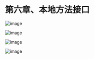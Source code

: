 # 第六章、本地方法接口



![image](https://static.lovedata.net/20-11-13-f6080be23f35c1b8afb27e8bd388c9a4.png-wm)

![image](https://static.lovedata.net/20-11-13-32b63993b226cef4b6d32aee789e0c85.png-wm)

![image](https://static.lovedata.net/20-11-13-5cc15cd5e2524ffe2314cb1fd09c53d2.png-wm)

![image](https://static.lovedata.net/20-11-14-b9f8ff3b18ebfe4eb7a40eb4f540f315.png-wm)




